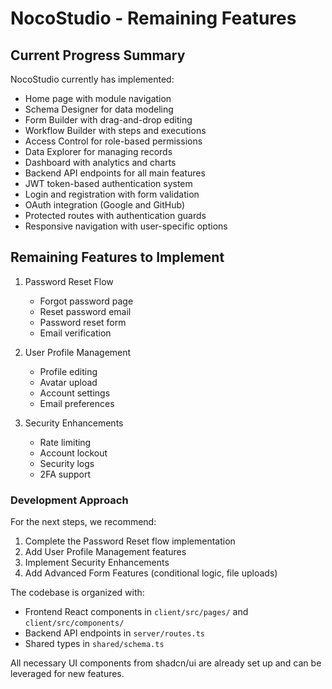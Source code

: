 
# NocoStudio - Remaining Features

## Current Progress Summary
NocoStudio currently has implemented:
- Home page with module navigation
- Schema Designer for data modeling
- Form Builder with drag-and-drop editing
- Workflow Builder with steps and executions
- Access Control for role-based permissions
- Data Explorer for managing records
- Dashboard with analytics and charts
- Backend API endpoints for all main features
- JWT token-based authentication system
- Login and registration with form validation
- OAuth integration (Google and GitHub)
- Protected routes with authentication guards
- Responsive navigation with user-specific options

## Remaining Features to Implement

1. Password Reset Flow
   - Forgot password page
   - Reset password email
   - Password reset form
   - Email verification

2. User Profile Management
   - Profile editing
   - Avatar upload
   - Account settings
   - Email preferences

3. Security Enhancements
   - Rate limiting
   - Account lockout
   - Security logs
   - 2FA support

### Development Approach
For the next steps, we recommend:

1. Complete the Password Reset flow implementation
2. Add User Profile Management features
3. Implement Security Enhancements
4. Add Advanced Form Features (conditional logic, file uploads)

The codebase is organized with:
- Frontend React components in `client/src/pages/` and `client/src/components/`
- Backend API endpoints in `server/routes.ts`
- Shared types in `shared/schema.ts`

All necessary UI components from shadcn/ui are already set up and can be leveraged for new features.
